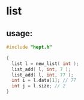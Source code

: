 # list
 
## usage:
```c
#include "hept.h"

{
  list l = new_list( int );
  list_add( l, int, 7 );
  list_add( l, int, 77 );
  int i = l.data[1]; // 77
  int j = l.size; // 2
}
```
